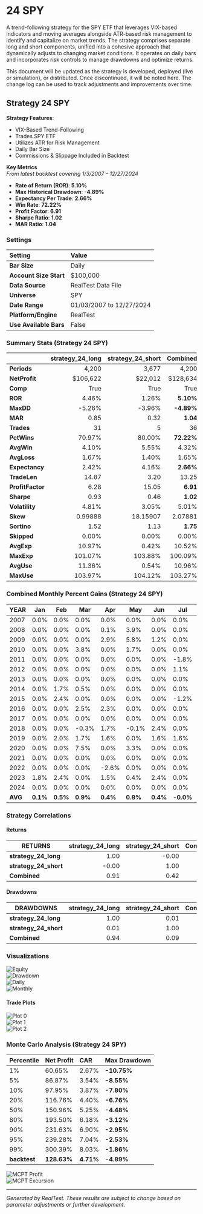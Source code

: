 # 24 SPY

A trend-following strategy for the SPY ETF that leverages VIX-based indicators and moving averages alongside ATR-based risk management to identify and capitalize on market trends. The strategy comprises separate long and short components, unified into a cohesive approach that dynamically adjusts to changing market conditions. It operates on daily bars and incorporates risk controls to manage drawdowns and optimize returns.

This document will be updated as the strategy is developed, deployed (live or simulation), or distributed. Once discontinued, it will be noted here. The change log can be used to track adjustments and improvements over time.

## Strategy 24 SPY

**Strategy Features**:

- VIX-Based Trend-Following
- Trades SPY ETF
- Utilizes ATR for Risk Management
- Daily Bar Size
- Commissions & Slippage Included in Backtest

**Key Metrics**  
_From latest backtest covering 1/3/2007 – 12/27/2024_

- **Rate of Return (ROR)**: **5.10%**
- **Max Historical Drawdown**: **-4.89%**
- **Expectancy Per Trade**: **2.66%**
- **Win Rate**: **72.22%**
- **Profit Factor**: **6.91**
- **Sharpe Ratio**: **1.02**
- **MAR Ratio**: **1.04**

### Settings

| Setting                | Value                      |
| :--------------------- | :------------------------- |
| **Bar Size**           | Daily                      |
| **Account Size Start** | $100,000                   |
| **Data Source**        | RealTest Data File         |
| **Universe**           | SPY                        |
| **Date Range**         | 01/03/2007 to 12/27/2024   |
| **Platform/Engine**    | RealTest                   |
| **Use Available Bars** | False                      |

### Summary Stats (Strategy 24 SPY)

|                  | strategy_24_long | strategy_24_short |   Combined |
| :--------------- | ---------------: | ----------------: | ---------: |
| **Periods**      |            4,200 |             3,677 |      4,200 |
| **NetProfit**    |         $106,622 |           $22,012 |   $128,634 |
| **Comp**         |             True |              True |       True |
| **ROR**          |            4.46% |             1.26% |  **5.10%** |
| **MaxDD**        |           -5.26% |            -3.96% | **-4.89%** |
| **MAR**          |             0.85 |              0.32 |   **1.04** |
| **Trades**       |               31 |                 5 |         36 |
| **PctWins**      |           70.97% |            80.00% | **72.22%** |
| **AvgWin**       |            4.10% |             5.55% |      4.32% |
| **AvgLoss**      |            1.67% |             1.40% |      1.65% |
| **Expectancy**   |            2.42% |             4.16% |  **2.66%** |
| **TradeLen**     |            14.87 |              3.20 |      13.25 |
| **ProfitFactor** |             6.28 |             15.05 |   **6.91** |
| **Sharpe**       |             0.93 |              0.46 |   **1.02** |
| **Volatility**   |            4.81% |             3.05% |      5.01% |
| **Skew**         |          0.99888 |          18.15907 |    2.07881 |
| **Sortino**      |             1.52 |              1.13 |   **1.75** |
| **Skipped**      |            0.00% |             0.00% |      0.00% |
| **AvgExp**       |           10.97% |             0.42% |     10.52% |
| **MaxExp**       |          101.07% |           103.88% |    100.09% |
| **AvgUse**       |           11.36% |             0.54% |     10.96% |
| **MaxUse**       |          103.97% |           104.12% |    103.27% |


### Combined Monthly Percent Gains (Strategy 24 SPY)

| YEAR | Jan    | Feb    | Mar    | Apr    | May    | Jun    | Jul    | Aug    | Sep    | Oct    | Nov    | Dec    | **TOTAL** | MaxDD    |
| ---- | ------ | ------ | ------ | ------ | ------ | ------ | ------ | ------ | ------ | ------ | ------ | ------ | --------- | -------- |
| 2007 | 0.0%   | 0.0%   | 0.0%   | 0.0%   | 0.0%   | 0.0%   | 0.0%   | 0.0%   | 0.0%   | 0.0%   | 0.0%   | 0.0%   | **0.0%**  | -0.0%    |
| 2008 | 0.0%   | 0.0%   | 0.0%   | 0.1%   | 3.9%   | 0.0%   | 0.0%   | 0.0%   | 0.0%   | 0.0%   | 0.0%   | 0.0%   | **4.0%**  | -2.2%    |
| 2009 | 0.0%   | 0.0%   | 0.0%   | 2.9%   | 5.8%   | 1.2%   | 0.0%   | 0.0%   | 0.0%   | 0.0%   | 0.0%   | 0.0%   | **10.2%** | -4.6%    |
| 2010 | 0.0%   | 0.0%   | 3.8%   | 0.0%   | 1.7%   | 0.0%   | 0.0%   | -3.6%  | 2.1%   | 2.6%   | 0.0%   | 0.0%   | **6.7%**  | -4.6%    |
| 2011 | 0.0%   | 0.0%   | 0.0%   | 0.0%   | 0.0%   | 0.0%   | -1.8%  | 6.3%   | 0.0%   | 0.9%   | -1.2%  | 0.0%   | **3.9%**  | -4.8%    |
| 2012 | 0.0%   | 0.0%   | 0.0%   | 0.0%   | 0.0%   | 0.0%   | 1.1%   | 1.7%   | 0.0%   | 0.0%   | 0.0%   | 1.7%   | **4.6%**  | -2.5%    |
| 2013 | 0.0%   | 0.0%   | 0.0%   | 0.0%   | 0.0%   | 0.0%   | 0.0%   | 0.0%   | 0.0%   | 0.0%   | 0.0%   | 0.0%   | **0.0%**  | -0.0%    |
| 2014 | 0.0%   | 1.7%   | 0.5%   | 0.0%   | 0.0%   | 0.0%   | 0.0%   | 0.0%   | 0.0%   | 0.0%   | 2.2%   | -2.4%  | **1.9%**  | -3.2%    |
| 2015 | 0.0%   | 2.4%   | 0.0%   | 0.0%   | 0.0%   | 0.0%   | -1.2%  | -0.0%  | 0.0%   | 0.3%   | 0.3%   | -3.0%  | **-1.2%** | -4.0%    |
| 2016 | 0.0%   | 0.0%   | 2.5%   | 2.3%   | 0.0%   | 0.0%   | 0.0%   | 0.0%   | 0.0%   | 0.0%   | 0.6%   | 2.4%   | **8.0%**  | -1.3%    |
| 2017 | 0.0%   | 0.0%   | 0.0%   | 0.0%   | 0.0%   | 0.0%   | 0.0%   | 0.0%   | 0.0%   | 0.0%   | 0.0%   | 0.0%   | **0.0%**  | -0.0%    |
| 2018 | 0.0%   | 0.0%   | -0.3%  | 1.7%   | -0.1%  | 2.4%   | 0.0%   | 0.0%   | 0.0%   | -1.0%  | 0.0%   | 0.0%   | **2.6%**  | -1.5%    |
| 2019 | 0.0%   | 2.0%   | 1.7%   | 1.6%   | 0.0%   | 1.6%   | 1.6%   | 0.0%   | 0.2%   | -0.4%  | 0.0%   | 0.0%   | **8.6%**  | -3.1%    |
| 2020 | 0.0%   | 0.0%   | 7.5%   | 0.0%   | 3.3%   | 0.0%   | 0.0%   | 0.0%   | 0.0%   | 0.0%   | 0.0%   | 0.0%   | **11.1%** | -2.7%    |
| 2021 | 0.0%   | 0.0%   | 0.0%   | 0.0%   | 0.0%   | 0.0%   | 0.0%   | 0.0%   | 0.0%   | 1.6%   | 1.9%   | 0.0%   | **3.5%**  | -0.4%    |
| 2022 | 0.0%   | 0.0%   | 0.0%   | -2.6%  | 0.0%   | 0.0%   | 0.0%   | 4.4%   | 0.0%   | 0.0%   | 3.8%   | 0.2%   | **5.9%**  | -3.3%    |
| 2023 | 1.8%   | 2.4%   | 0.0%   | 1.5%   | 0.4%   | 2.4%   | 0.0%   | 0.0%   | 0.0%   | 0.0%   | 1.2%   | 3.2%   | **13.7%** | -2.3%    |
| 2024 | 0.0%   | 0.0%   | 0.0%   | 0.0%   | 0.0%   | 0.0%   | 0.0%   | 2.3%   | 0.3%   | 0.0%   | 0.0%   | 0.0%   | **2.6%**  | -3.8%    |
| **AVG** | **0.1%** | **0.5%** | **0.9%** | **0.4%** | **0.8%** | **0.4%** | **-0.0%** | **0.6%** | **0.1%** | **0.2%** | **0.5%** | **0.1%** | **4.8%**  | **-2.5%** |

### Strategy Correlations

#### Returns

| RETURNS           | strategy_24_long | strategy_24_short | Combined |
| ----------------- | -----------------: | -----------------: | -------:|
| **strategy_24_long** | 1.00              | -0.00              | 0.91    |
| **strategy_24_short** | -0.00             | 1.00               | 0.42    |
| **Combined**       | 0.91              | 0.42               | 1.00    |

#### Drawdowns

| DRAWDOWNS         | strategy_24_long | strategy_24_short | Combined |
| ----------------- | -----------------: | -----------------: | -------:|
| **strategy_24_long** | 1.00              | 0.01               | 0.94    |
| **strategy_24_short** | 0.01              | 1.00               | 0.09    |
| **Combined**       | 0.94              | 0.09               | 1.00    |

### Visualizations

![Equity](images/graph2.png)  
![Drawdown](images/graph3.png)  
![Daily](images/graph5.png)  
![Monthly](images/graph7.png)

#### Trade Plots

![Plot 0](images/plot0.png)  
![Plot 1](images/plot1.png)  
![Plot 2](images/plot2.png)

### Monte Carlo Analysis (Strategy 24 SPY)

| Percentile | Net Profit | CAR        | Max Drawdown  |
| :--------- | :--------- | :--------- | :------------ |
| 1%         | 60.65%     | 2.67%      | **-10.75%**   |
| 5%         | 86.87%     | 3.54%      | **-8.55%**    |
| 10%        | 97.95%     | 3.87%      | **-7.80%**    |
| 20%        | 116.76%    | 4.40%      | **-6.76%**    |
| 50%        | 150.96%    | 5.25%      | **-4.48%**    |
| 80%        | 193.50%    | 6.18%      | **-3.12%**    |
| 90%        | 231.63%    | 6.90%      | **-2.95%**    |
| 95%        | 239.28%    | 7.04%      | **-2.53%**    |
| 99%        | 300.39%    | 8.03%      | **-1.86%**    |
| **backtest** | **128.63%** | **4.71%** | **-4.89%**    |

![MCPT Profit](images/plot4.png)  
![MCPT Excursion](images/plot5.png)

---
*Generated by RealTest. These results are subject to change based on parameter adjustments or further development.*